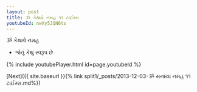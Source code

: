 ```yaml
---
layout: post
title: ૐ કેથાવે નમહ ૧૧ ટાઈમ્સ
youtubeId: nwXy5JQN6ts
---
```

 
 
 ૐ કેથાવે નમહ  
 
 -  જેનું કેથુ સ્વરૂપ છે 
 
  
 
  
 
 
 
 
 
 


{% include youtubePlayer.html id=page.youtubeId %}
 
[Next]({{ site.baseurl }}{% link  split1/_posts/2013-12-03-ૐ સનાયા નમહ ૧૧ ટાઈમ્સ.md%})
 
